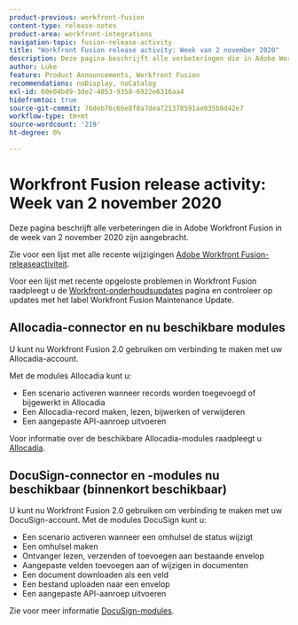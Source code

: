 ```yaml
---
product-previous: workfront-fusion
content-type: release-notes
product-area: workfront-integrations
navigation-topic: fusion-release-activity
title: "Workfront Fusion release activity: Week van 2 november 2020"
description: Deze pagina beschrijft alle verbeteringen die in Adobe Workfront Fusion in de week van 2 november 2020 zijn aangebracht.
author: Luke
feature: Product Announcements, Workfront Fusion
recommendations: noDisplay, noCatalog
exl-id: 60e04bd9-3de2-4053-9358-6922e6316aa4
hidefromtoc: true
source-git-commit: 76deb76c66e8f8a7dea721378591ae035b8d42e7
workflow-type: tm+mt
source-wordcount: '219'
ht-degree: 0%

---
```


# Workfront Fusion release activity: Week van 2 november 2020

Deze pagina beschrijft alle verbeteringen die in Adobe Workfront Fusion in de week van 2 november 2020 zijn aangebracht.

Zie voor een lijst met alle recente wijzigingen [Adobe Workfront Fusion-releaseactiviteit](../../../../../product-announcements/product-releases/fusion-release-activity/fusion-release-activity.md).

Voor een lijst met recente opgeloste problemen in Workfront Fusion raadpleegt u de [Workfront-onderhoudsupdates](https://experienceleague.adobe.com/docs/workfront-known-issues/releases/current-updates.html) pagina en controleer op updates met het label Workfront Fusion Maintenance Update.

## Allocadia-connector en nu beschikbare modules

U kunt nu Workfront Fusion 2.0 gebruiken om verbinding te maken met uw Allocadia-account.

Met de modules Allocadia kunt u:

* Een scenario activeren wanneer records worden toegevoegd of bijgewerkt in Allocadia
* Een Allocadia-record maken, lezen, bijwerken of verwijderen
* Een aangepaste API-aanroep uitvoeren

Voor informatie over de beschikbare Allocadia-modules raadpleegt u [Allocadia](../../../../../workfront-fusion/apps-and-their-modules/allocadia-modules.md).

## DocuSign-connector en -modules nu beschikbaar (binnenkort beschikbaar)

U kunt nu Workfront Fusion 2.0 gebruiken om verbinding te maken met uw DocuSign-account. Met de modules DocuSign kunt u:

* Een scenario activeren wanneer een omhulsel de status wijzigt
* Een omhulsel maken
* Ontvanger lezen, verzenden of toevoegen aan bestaande envelop
* Aangepaste velden toevoegen aan of wijzigen in documenten
* Een document downloaden als een veld
* Een bestand uploaden naar een envelop
* Een aangepaste API-aanroep uitvoeren

Zie voor meer informatie [DocuSign-modules](../../../../../workfront-fusion/apps-and-their-modules/docusign-modules.md).
